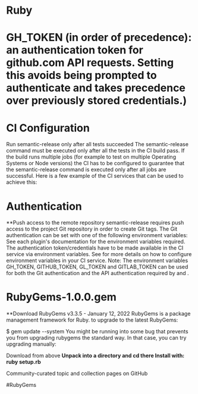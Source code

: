 # Ruby
# GH_TOKEN **(in order of precedence): an authentication token for github.com API requests. Setting this avoids being prompted to authenticate and takes precedence over previously stored credentials.)**

# CI Configuration
Run semantic-release only after all tests succeeded
The semantic-release command must be executed only after all the tests in the CI build pass. If the build runs multiple jobs (for example to test on multiple Operating Systems or Node versions)
the CI has to be configured to guarantee that the semantic-release command is executed only after all jobs are successful. Here is a few example of the CI services that can be used to achieve this:
​​
# Authentication
**Push access to the remote repository
semantic-release requires push access to the project Git repository in order to create Git tags. The Git authentication can be set with one of the following environment variables:
See each plugin's documentation for the environment variables required.
The authentication token/credentials have to be made available in the CI service via environment variables.
See  for more details on how to configure environment variables in your CI service.
Note: The environment variables GH_TOKEN, GITHUB_TOKEN, GL_TOKEN and GITLAB_TOKEN can be used for both the Git authentication and the API authentication required by  and .

# RubyGems-1.0.0.gem

**Download RubyGems v3.3.5 - January 12, 2022
RubyGems is a package management framework for Ruby. 
to upgrade to the latest RubyGems:

$ gem update --system
You might be running into some bug that prevents you from upgrading rubygems the standard way. In that case, you can try upgrading manually:

Download from above
**Unpack into a directory and cd there
Install with: ruby setup.rb**

Community-curated topic and collection pages on GitHub

#RubyGems

